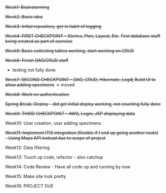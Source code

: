 ~~Week1: Brainstorming~~

~~Week2: Basic idea~~

~~Week3: Initial repository, get in habit of logging~~

~~Week4: FIRST CHECKPOINT - Stories, Plan, Layout, Etc.~~
~~First database stuff being created as part of exercise~~

~~Week5: Basic collecting tables working, start working on CRUD~~

~~Week6: Finish DAO/CRUD stuff~~
- testing not fully done

~~Week7: SECOND CHECKPOINT - DAO, CRUD, Hibernate, Log4j~~
~~Build UI to allow adding specimens~~ -> moved

~~Week8: Work on authentication~~

~~Spring Break: Deploy - did get initial deploy working, not counting fully done~~

~~Week9: THIRD CHECKPOINT - AWS, Login, JSP displaying data~~

Week10: User creation, user adding specimens

~~Week11: Implement ITIS integration (flexible if I end up going another route) - Using Maps API instead due to scope of project~~

Week12: Data filtering

Week13: Touch up code, refactor - also catchup

Week14: Code Review - Have all code up and running by now

Week15: Make site look pretty

Week16: PROJECT DUE